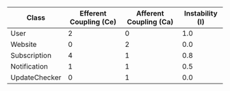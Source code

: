 | Class          | Efferent Coupling (Ce) | Afferent Coupling (Ca) | Instability (I) |
|----------------|------------------------|------------------------|-----------------|
| User           | 2                      | 0                      | 1.0             |
| Website        | 0                      | 2                      | 0.0             |
| Subscription   | 4                      | 1                      | 0.8             |
| Notification   | 1                      | 1                      | 0.5             |
| UpdateChecker  | 0                      | 1                      | 0.0             |
